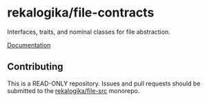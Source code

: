 # rekalogika/file-contracts

Interfaces, traits, and nominal classes for file abstraction.

[Documentation](https://rekalogika.dev/file)

## Contributing

This is a READ-ONLY repository. Issues and pull requests should be submitted to
the [rekalogika/file-src](https://github.com/rekalogika/file-src) monorepo.
